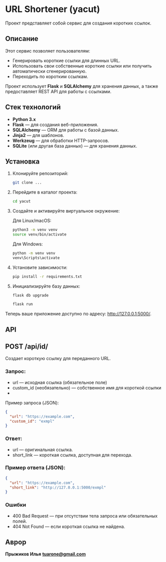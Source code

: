 # URL Shortener (yacut)

Проект представляет собой сервис для создания коротких ссылок.

## Описание

Этот сервис позволяет пользователям:
- Генерировать короткие ссылки для длинных URL.
- Использовать свои собственные короткие ссылки или получить автоматически сгенерированную.
- Переходить по коротким ссылкам.

Проект использует **Flask** и **SQLAlchemy** для хранения данных, а также предоставляет REST API для работы с ссылками.

## Стек технологий

- **Python 3.x**
- **Flask** — для создания веб-приложения.
- **SQLAlchemy** — ORM для работы с базой данных.
- **Jinja2** — для шаблонов.
- **Werkzeug** — для обработки HTTP-запросов.
- **SQLite** (или другая база данных) — для хранения данных.

## Установка

1. Клонируйте репозиторий:

   ```bash
   git clone ...
   ```
   
2. Перейдите в каталог проекта:

   ```bash
   cd yacut
   ```

3. Создайте и активируйте виртуальное окружение:

   Для Linux/macOS:
   ```bash
   python3 -m venv venv
   source venv/bin/activate
   ```
   
   Для Windows:
   ```bash
   python -m venv venv
   venv\Scripts\activate
   ```

4. Установите зависимости:

   ```bash
   pip install -r requirements.txt
   ```
   
5. Инициализируйте базу данных:

   ```bash
   flask db upgrade
   ```

   ```bash
   flask run
   ```
Теперь ваше приложение доступно по адресу: http://127.0.0.1:5000/.

## API
## POST /api/id/
Создает короткую ссылку для переданного URL.

### Запрос:

- url — исходная ссылка (обязательное поле)
- custom_id (необязательно) — собственное имя для короткой ссылки
- 
Пример запроса (JSON):

```json
{
  "url": "https://example.com",
  "custom_id": "exmpl"
}
```
### Ответ:

- url — оригинальная ссылка.
- short_link — короткая ссылка, доступная для перехода.

### Пример ответа (JSON):

```json
{
  "url": "https://example.com",
  "short_link": "http://127.0.0.1:5000/exmpl"
}
```

### Ошибки
- 400 Bad Request — при отсутствии тела запроса или обязательных полей.
- 404 Not Found — если короткая ссылка не найдена.

## Аврор
**Прыжиков Илья**
**tuarone@gmail.com**

